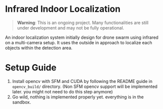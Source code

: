 # Infrared Indoor Localization

> **Warning**: This is an ongoing project. Many functionalities are still under development and may not be fully operational.

An indoor localization system initially design for drone swarm using infrared on a multi-camera setup. It uses the outside in approach to localize each objects within the detection area.

# Setup Guide
1. Install opencv with SFM and CUDA by following the README guide in `opencv_build/` directory. (Non SFM opencv support will be implemented later. you might not need to do this step anymore)
2. Go wild, nothing is implemented properly yet. everything is in the sandbox.